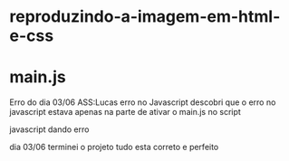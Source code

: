 # reproduzindo-a-imagem-em-html-e-css

# main.js
Erro do dia 03/06 ASS:Lucas
erro no Javascript
descobri que o erro no javascript estava apenas na parte de ativar o main.js no script



javascript dando erro

dia 03/06 
terminei o projeto tudo esta correto e perfeito